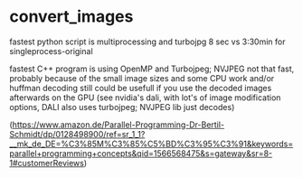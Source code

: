 # convert_images

fastest python script is multiprocessing and turbojpg 8 sec vs 3:30min for singleprocess-original

fastest C++ program is using OpenMP and Turbojpeg; NVJPEG not that fast, probably because of the small image sizes and some CPU work and/or huffman decoding
still could be usefull if you use the decoded images afterwards on the GPU (see nvidia's dali, with lot's of image modification options, DALI also uses turbojpeg; NVJPEG lib just decodes)


(https://www.amazon.de/Parallel-Programming-Dr-Bertil-Schmidt/dp/0128498900/ref=sr_1_1?__mk_de_DE=%C3%85M%C3%85%C5%BD%C3%95%C3%91&keywords=parallel+programming+concepts&qid=1566568475&s=gateway&sr=8-1#customerReviews)
